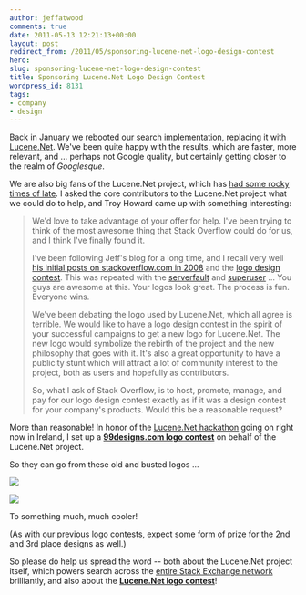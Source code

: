 ```yaml
---
author: jeffatwood
comments: true
date: 2011-05-13 12:21:13+00:00
layout: post
redirect_from: /2011/05/sponsoring-lucene-net-logo-design-contest
hero: 
slug: sponsoring-lucene-net-logo-design-contest
title: Sponsoring Lucene.Net Logo Design Contest
wordpress_id: 8131
tags:
- company
- design
---
```


Back in January we [rebooted our search implementation](http://blog.stackoverflow.com/2011/01/stack-overflow-search-now-81-less-crappy/), replacing it with [Lucene.Net](http://incubator.apache.org/lucene.net/). We've been quite happy with the results, which are faster, more relevant, and ... perhaps not Google quality, but certainly getting closer to the realm of _Googlesque_.

We are also big fans of the Lucene.Net project, which has [had some rocky times of late](http://codeclimber.net.nz/archive/2010/11/01/Lucene-Net-needs-your-help-or-it-will-die.aspx). I asked the core contributors to the Lucene.Net project what we could do to help, and Troy Howard came up with something interesting:



<blockquote>
We'd love to take advantage of your offer for help. I've been trying to think of the most awesome thing that Stack Overflow could do for us, and I think I've finally found it.

> 
> 
I've been following Jeff's blog for a long time, and I recall very well [his initial posts on stackoverflow.com in 2008](http://www.codinghorror.com/blog/2008/04/help-name-our-website.html) and the [logo design contest](http://blog.stackoverflow.com/2008/04/logo-design-contest-winner/). This was repeated with the [serverfault](http://blog.stackoverflow.com/2009/04/logo-contest-winner-for-serverfaultcom/) and [superuser](http://blog.stackoverflow.com/2009/07/logo-contest-winner-for-superusercom/) ... You guys are awesome at this. Your logos look great. The process is fun. Everyone wins.

> 
> 
We've been debating the logo used by Lucene.Net, which all agree is terrible. We would like to have a logo design contest in the spirit of your successful campaigns to get a new logo for Lucene.Net. The new logo would symbolize the rebirth of the project and the new philosophy that goes with it. It's also a great opportunity to have a publicity stunt which will attract a lot of community interest to the project, both as users and hopefully as contributors.

> 
> 
So, what I ask of Stack Overflow, is to host, promote, manage, and pay for our logo design contest exactly as if it was a design contest for your company's products. Would this be a reasonable request?
</blockquote>





More than reasonable! In honor of the [Lucene.Net hackathon](https://cwiki.apache.org/LUCENENET/lucenenet-hackathon-may-2011.html) going on right now in Ireland, I set up a **[99designs.com logo contest](https://99designs.com/logo-design/contests/help-lucene-net-logo-77574)** on behalf of the Lucene.Net project.



So they can go from these old and busted logos ... 



[![](http://blog.stackoverflow.com/wp-content/uploads/lucene-logo.png)](https://99designs.com/logo-design/contests/help-lucene-net-logo-77574)  

[![](http://blog.stackoverflow.com/wp-content/uploads/apache-lucene-net-old-logo.png)](https://99designs.com/logo-design/contests/help-lucene-net-logo-77574)



To something much, much cooler!



(As with our previous logo contests, expect some form of prize for the 2nd and 3rd place designs as well.)



So please do help us spread the word -- both about the Lucene.Net project itself, which powers search across the [entire Stack Exchange network](http://stackexchange.com/sites) brilliantly, and also about the **[Lucene.Net logo contest](https://99designs.com/logo-design/contests/help-lucene-net-logo-77574)**!

